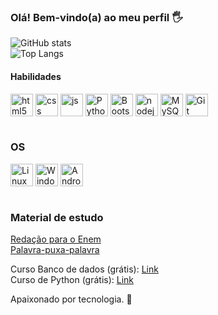 ### Olá! Bem-vindo(a) ao meu perfil 🖐️ <br>

![GitHub stats](https://github-readme-stats.vercel.app/api?username=RichardMatth&show_icons=true&theme=tokyonight&count_private=false)<br>
![Top Langs](https://github-readme-stats.vercel.app/api/top-langs/?username=RichardMatth&layout=compact&theme=tokyonight)

#### Habilidades
<div style="display: inline_block">
  <img align="center" alt="html5" src="https://cdn.jsdelivr.net/gh/devicons/devicon/icons/html5/html5-original.svg" width="36" height="36"/>
  <img align="center" alt="css" src="https://cdn.jsdelivr.net/gh/devicons/devicon/icons/css3/css3-original.svg" width="36" height="36"/>
  <img align="center" alt="js" src="https://cdn.jsdelivr.net/gh/devicons/devicon/icons/javascript/javascript-original.svg" width="36" height="36"/>
  <img align="center" alt="Python" src="https://cdn.jsdelivr.net/gh/devicons/devicon/icons/python/python-original.svg" width="36" height="36"/>
  <img align="center" alt="Bootstrap" src="https://cdn.jsdelivr.net/gh/devicons/devicon/icons/bootstrap/bootstrap-original.svg" width="36" height="36">
  <img align="center" alt="nodejs" src="https://cdn.jsdelivr.net/gh/devicons/devicon/icons/nodejs/nodejs-original.svg" width="36" height="36"/>
  <img align="center" alt="MySQL" src="https://cdn.jsdelivr.net/gh/devicons/devicon/icons/mysql/mysql-original-wordmark.svg" width="36" height="36"/>
  <img align="center" alt="Git" src="https://cdn.jsdelivr.net/gh/devicons/devicon/icons/git/git-original.svg" width="36" height="36"/>
</div><br/>

### OS
<div style="display: inline_block">
  <img align="center" alt="Linux" src="https://cdn.jsdelivr.net/gh/devicons/devicon/icons/linux/linux-original.svg" width="36" height="36"/>
  <img align="center" alt="Windows" src="https://cdn.jsdelivr.net/gh/devicons/devicon/icons/windows8/windows8-original.svg" width="36" height="36"/>
  <img align="center" alt="Android" src="https://cdn.jsdelivr.net/gh/devicons/devicon/icons/android/android-original.svg" width="36" height="36" />
</div>
<br>

### Material de estudo

<a href="https://apps.univesp.br/enem-escreva-pra-ver/">Redação para o Enem</a><br>
<a href="https://apps.univesp.br/palavra-puxa-palavra/">Palavra-puxa-palavra</a>
<br>

Curso Banco de dados (grátis): <a href="https://www.ev.org.br/trilhas-de-conhecimento/banco-de-dados">Link</a><br>
Curso de Python (grátis): <a href="https://www.ev.org.br/trilhas-de-conhecimento/linguagem-de-programacao-python">Link</a>

Apaixonado por tecnologia. 💓
